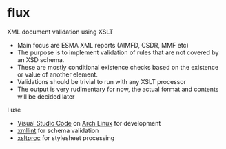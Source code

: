 # flux
XML document validation using XSLT

- Main focus are ESMA XML reports (AIMFD, CSDR, MMF etc)
- The purpose is to implement validation of rules that are not covered by an XSD schema.
- These are mostly conditional existence checks based on the existence or value of another element.
- Validations should be trivial to run with any XSLT processor
- The output is very rudimentary for now, the actual format and contents will be decided later

I use 
- [Visual Studio Code](https://code.visualstudio.com/) on [Arch Linux](https://www.archlinux.org/) for development
- [xmllint](http://xmlsoft.org/xmllint.html) for schema validation
- [xsltproc](http://xmlsoft.org/XSLT/xsltproc.html) for stylesheet processing

